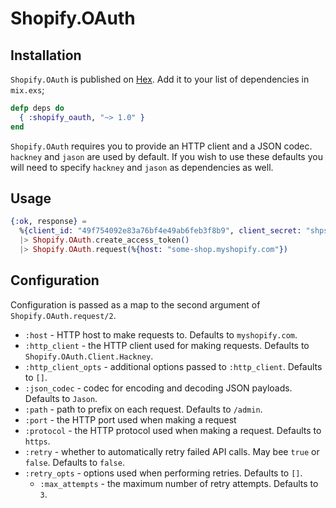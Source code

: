 # Shopify.OAuth

## Installation

`Shopify.OAuth` is published on [Hex](https://hex.pm/packages/shopify_oauth).
Add it to your list of dependencies in `mix.exs`;

```elixir
defp deps do
  { :shopify_oauth, "~> 1.0" }
end
```

`Shopify.OAuth` requires you to provide an HTTP client and a JSON codec.
`hackney` and `jason` are used by default. If you wish to use these defaults you
will need to specify `hackney` and `jason` as dependencies as well.

## Usage

```elixir
{:ok, response} =
  %{client_id: "49f754092e83a76bf4e49ab6feb3f8b9", client_secret: "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", code: "f5be881c575fedf9491d26aff123ace7"}
  |> Shopify.OAuth.create_access_token()
  |> Shopify.OAuth.request(%{host: "some-shop.myshopify.com"})
```

## Configuration

Configuration is passed as a map to the second argument of
`Shopify.OAuth.request/2`.

* `:host` - HTTP host to make requests to. Defaults to `myshopify.com`.
* `:http_client` - the HTTP client used for making requests. Defaults to
  `Shopify.OAuth.Client.Hackney`.
* `:http_client_opts` - additional options passed to `:http_client`. Defaults to
  `[]`.
* `:json_codec` - codec for encoding and decoding JSON payloads. Defaults to
  `Jason`.
* `:path` - path to prefix on each request. Defaults to `/admin`.
* `:port` - the HTTP port used when making a request
* `:protocol` - the HTTP protocol used when making a request. Defaults to
  `https`.
* `:retry` - whether to automatically retry failed API calls. May bee `true` or
  `false`. Defaults to `false`.
* `:retry_opts` - options used when performing retries. Defaults to `[]`.
  * `:max_attempts` - the maximum number of retry attempts. Defaults to `3`.
